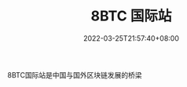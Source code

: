 ﻿---
weight: 
title: "8BTC 国际站"
description: "8BTC国际站是中国与国外区块链发展的桥梁"
date: 2022-03-25T21:57:40+08:00
lastmod: 2022-03-25T16:45:40+08:00
draft: false
authors: ["Metabd"]
featuredImage: "8btc-guojizhan.jpg"
link: ""
tags: ["元宇宙资讯","8BTC 国际站"]
categories: ["navigation"]
navigation: ["元宇宙资讯"]
lightgallery: true
toc: true
pinned: false
recommend: false
recommend1: false
---
8BTC国际站是中国与国外区块链发展的桥梁
